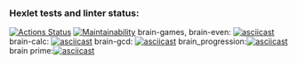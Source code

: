 ### Hexlet tests and linter status:
[![Actions Status](https://github.com/saintodes/python-project-49/workflows/hexlet-check/badge.svg)](https://github.com/saintodes/python-project-49/actions)
[![Maintainability](https://api.codeclimate.com/v1/badges/de07472ab4190224e3b7/maintainability)](https://codeclimate.com/github/saintodes/python-project-49/maintainability)
brain-games, brain-even: [![asciicast](https://asciinema.org/a/iVfI187lUAVj3VMK4VhTbu6ol.svg)](https://asciinema.org/a/iVfI187lUAVj3VMK4VhTbu6ol)
brain-calc: [![asciicast](https://asciinema.org/a/7ZNm8fJ9TcZT3CTpPZ8fFXBow.svg)](https://asciinema.org/a/7ZNm8fJ9TcZT3CTpPZ8fFXBow)
brain-gcd: [![asciicast](https://asciinema.org/a/0sweiwjEZm1C5UBtTRZ1QfzGc.svg)](https://asciinema.org/a/0sweiwjEZm1C5UBtTRZ1QfzGc)
brain_progression:[![asciicast](https://asciinema.org/a/kssDjb8ktIPaKrAfC9uSfMDlq.svg)](https://asciinema.org/a/kssDjb8ktIPaKrAfC9uSfMDlq)
brain prime:[![asciicast](https://asciinema.org/a/ixKouL8Mxg4Qv3b6ZMBAJz1vQ.svg)](https://asciinema.org/a/ixKouL8Mxg4Qv3b6ZMBAJz1vQ)

